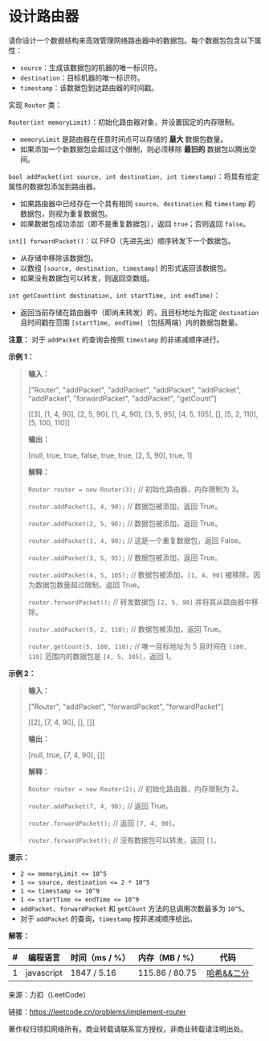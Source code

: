 # 设计路由器

请你设计一个数据结构来高效管理网络路由器中的数据包。每个数据包包含以下属性：

- `source`：生成该数据包的机器的唯一标识符。
- `destination`：目标机器的唯一标识符。
- `timestamp`：该数据包到达路由器的时间戳。

实现 `Router` 类：

`Router(int memoryLimit)`：初始化路由器对象，并设置固定的内存限制。

- `memoryLimit` 是路由器在任意时间点可以存储的 **最大** 数据包数量。
- 如果添加一个新数据包会超过这个限制，则必须移除 **最旧的** 数据包以腾出空间。

`bool addPacket(int source, int destination, int timestamp)`：将具有给定属性的数据包添加到路由器。

- 如果路由器中已经存在一个具有相同 `source`、`destination` 和 `timestamp` 的数据包，则视为重复数据包。
- 如果数据包成功添加（即不是重复数据包），返回 `true`；否则返回 `false`。

`int[] forwardPacket()`：以 FIFO（先进先出）顺序转发下一个数据包。

- 从存储中移除该数据包。
- 以数组 `[source, destination, timestamp]` 的形式返回该数据包。
- 如果没有数据包可以转发，则返回空数组。

`int getCount(int destination, int startTime, int endTime)`：

- 返回当前存储在路由器中（即尚未转发）的，且目标地址为指定 `destination` 且时间戳在范围 `[startTime, endTime]`（包括两端）内的数据包数量。

**注意：** 对于 `addPacket` 的查询会按照 `timestamp` 的非递减顺序进行。

 

**示例 1：**

> **输入：**
> 
> ["Router", "addPacket", "addPacket", "addPacket", "addPacket", "addPacket", "forwardPacket", "addPacket", "getCount"]
> 
> [[3], [1, 4, 90], [2, 5, 90], [1, 4, 90], [3, 5, 95], [4, 5, 105], [], [5, 2, 110], [5, 100, 110]]
> 
> **输出：**
> 
> [null, true, true, false, true, true, [2, 5, 90], true, 1]
> 
> **解释：**
> 
> `Router router = new Router(3);` // 初始化路由器，内存限制为 3。
> 
> `router.addPacket(1, 4, 90);` // 数据包被添加，返回 True。
> 
> `router.addPacket(2, 5, 90);` // 数据包被添加，返回 True。
> 
> `router.addPacket(1, 4, 90);` // 这是一个重复数据包，返回 False。
> 
> `router.addPacket(3, 5, 95);` // 数据包被添加，返回 True。
> 
> `router.addPacket(4, 5, 105);` // 数据包被添加，`[1, 4, 90]` 被移除，因为数据包数量超过限制，返回 True。
> 
> `router.forwardPacket();` // 转发数据包 `[2, 5, 90]` 并将其从路由器中移除。
> 
> `router.addPacket(5, 2, 110);` // 数据包被添加，返回 True。
> 
> `router.getCount(5, 100, 110);` // 唯一目标地址为 5 且时间在 `[100, 110]` 范围内的数据包是 `[4, 5, 105]`，返回 1。

**示例 2：**

> **输入：**
> 
> ["Router", "addPacket", "forwardPacket", "forwardPacket"]
> 
> [[2], [7, 4, 90], [], []]
> 
> **输出：**
> 
> [null, true, [7, 4, 90], []]
> 
> **解释：**
> 
> `Router router = new Router(2);` // 初始化路由器，内存限制为 2。
> 
> `router.addPacket(7, 4, 90);` // 返回 True。
> 
> `router.forwardPacket();` // 返回 `[7, 4, 90]`。
> 
> `router.forwardPacket();` // 没有数据包可以转发，返回 `[]`。

**提示：**

- `2 <= memoryLimit <= 10^5`
- `1 <= source, destination <= 2 * 10^5`
- `1 <= timestamp <= 10^9`
- `1 <= startTime <= endTime <= 10^9`
- `addPacket`、`forwardPacket` 和 `getCount` 方法的总调用次数最多为 `10^5`。
- 对于 `addPacket` 的查询，`timestamp` 按非递减顺序给出。

**解答：**

**#**|**编程语言**|**时间（ms / %）**|**内存（MB / %）**|**代码**
------|----------|-----------------|----------------|--------
1|javascript|1847 / 5.16|115.86 / 80.75|[哈希&&二分](./javascript/ac_v1.js)

来源：力扣（LeetCode）

链接：https://leetcode.cn/problems/implement-router

著作权归领扣网络所有。商业转载请联系官方授权，非商业转载请注明出处。

